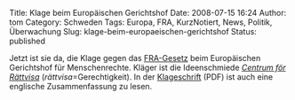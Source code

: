 Title: Klage beim Europäischen Gerichtshof
Date: 2008-07-15 16:24
Author: tom
Category: Schweden
Tags: Europa, FRA, KurzNotiert, News, Politik, Überwachung
Slug: klage-beim-europaeischen-gerichtshof
Status: published

Jetzt ist sie da, die Klage gegen das
[FRA-Gesetz](http://www.fiket.de/tag/ueberwachung/) beim Europäischen
Gerichtshof für Menschenrechte. Kläger ist die Ideenschmiede [*Centrum
för
Rättvisa*](http://www.centrumforrattvisa.se/index.php/publisher/articleview/action/view/frmArticleID/138/)
(*rättvisa*=Gerechtigkeit). In der
[Klageschrift](http://www.centrumforrattvisa.se/images/File/FRA/FRA_ECHR_080714.pdf)
(PDF) ist auch eine englische Zusammenfassung zu lesen.

